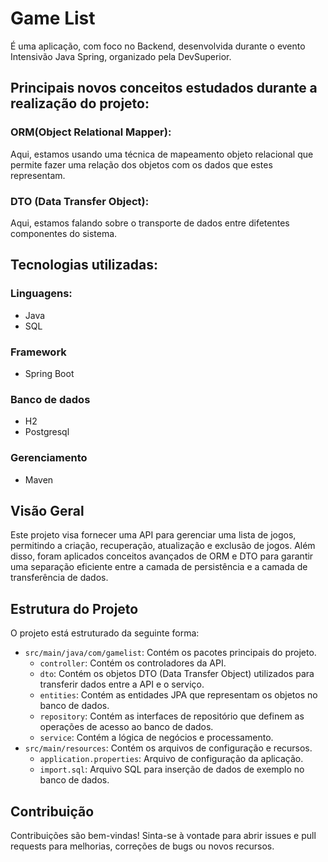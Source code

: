 # Game List
É uma aplicação, com foco no Backend, desenvolvida durante o evento Intensivão Java Spring, organizado pela DevSuperior.

## Principais novos conceitos estudados durante a realização do projeto:
### ORM(Object Relational Mapper):
Aqui, estamos usando uma técnica de mapeamento objeto relacional que permite fazer uma relação dos objetos com os dados que estes representam.
### DTO (Data Transfer Object):
Aqui, estamos falando sobre o transporte de dados entre difetentes componentes do sistema.

## Tecnologias utilizadas:
### Linguagens:
* Java
* SQL
### Framework
* Spring Boot
### Banco de dados
* H2
* Postgresql
### Gerenciamento
* Maven
  
## Visão Geral

Este projeto visa fornecer uma API para gerenciar uma lista de jogos, permitindo a criação, recuperação, atualização e exclusão de jogos. Além disso, foram aplicados conceitos avançados de ORM e DTO para garantir uma separação eficiente entre a camada de persistência e a camada de transferência de dados.

## Estrutura do Projeto

O projeto está estruturado da seguinte forma:

- `src/main/java/com/gamelist`: Contém os pacotes principais do projeto.
  - `controller`: Contém os controladores da API.
  - `dto`: Contém os objetos DTO (Data Transfer Object) utilizados para transferir dados entre a API e o serviço.
  - `entities`: Contém as entidades JPA que representam os objetos no banco de dados.
  - `repository`: Contém as interfaces de repositório que definem as operações de acesso ao banco de dados.
  - `service`: Contém a lógica de negócios e processamento.
- `src/main/resources`: Contém os arquivos de configuração e recursos.
  - `application.properties`: Arquivo de configuração da aplicação.
  - `import.sql`: Arquivo SQL para inserção de dados de exemplo no banco de dados.

 ## Contribuição

Contribuições são bem-vindas! Sinta-se à vontade para abrir issues e pull requests para melhorias, correções de bugs ou novos recursos.
